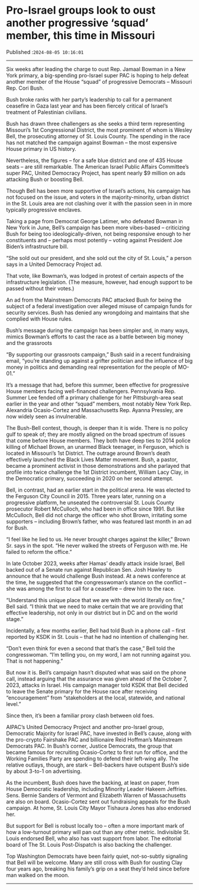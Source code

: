# Pro-Israel groups look to oust another progressive ‘squad’ member, this time in Missouri

Published :`2024-08-05 10:16:01`

---

Six weeks after leading the charge to oust Rep. Jamaal Bowman in a New York primary, a big-spending pro-Israel super PAC is hoping to help defeat another member of the House “squad” of progressive Democrats – Missouri Rep. Cori Bush.

Bush broke ranks with her party’s leadership to call for a permanent ceasefire in Gaza last year and has been fiercely critical of Israel’s treatment of Palestinian civilians.

Bush has drawn three challengers as she seeks a third term representing Missouri’s 1st Congressional District, the most prominent of whom is Wesley Bell, the prosecuting attorney of St. Louis County. The spending in the race has not matched the campaign against Bowman – the most expensive House primary in US history.

Nevertheless, the figures – for a safe blue district and one of 435 House seats – are still remarkable. The American Israel Public Affairs Committee’s super PAC, United Democracy Project, has spent nearly $9 million on ads attacking Bush or boosting Bell.

Though Bell has been more supportive of Israel’s actions, his campaign has not focused on the issue, and voters in the majority-minority, urban district in the St. Louis area are not clashing over it with the passion seen in in more typically progressive enclaves.

Taking a page from Democrat George Latimer, who defeated Bowman in New York in June, Bell’s campaign has been more vibes-based – criticizing Bush for being too ideologically-driven, not being responsive enough to her constituents and – perhaps most potently – voting against President Joe Biden’s infrastructure bill.

“She sold out our president, and she sold out the city of St. Louis,” a person says in a United Democracy Project ad.

That vote, like Bowman’s, was lodged in protest of certain aspects of the infrastructure legislation. (The measure, however, had enough support to be passed without their votes.)

An ad from the Mainstream Democrats PAC attacked Bush for being the subject of a federal investigation over alleged misuse of campaign funds for security services. Bush has denied any wrongdoing and maintains that she complied with House rules.

Bush’s message during the campaign has been simpler and, in many ways, mimics Bowman’s efforts to cast the race as a battle between big money and the grassroots

“By supporting our grassroots campaign,” Bush said in a recent fundraising email, “you’re standing up against a grifter politician and the influence of big money in politics and demanding real representation for the people of MO-01.”

It’s a message that had, before this summer, been effective for progressive House members facing well-financed challengers. Pennsylvania Rep. Summer Lee fended off a primary challenge for her Pittsburgh-area seat earlier in the year and other “squad” members, most notably New York Rep. Alexandria Ocasio-Cortez and Massachusetts Rep. Ayanna Pressley, are now widely seen as invulnerable.

The Bush-Bell contest, though, is deeper than it is wide. There is no policy gulf to speak of; they are mostly aligned on the broad spectrum of issues that come before House members. They both have deep ties to 2014 police killing of Michael Brown, an unarmed Black teenager, in Ferguson, which is located in Missouri’s 1st District. The outrage around Brown’s death effectively launched the Black Lives Matter movement. Bush, a pastor, became a prominent activist in those demonstrations and she parlayed that profile into twice challenge the 1st District incumbent, William Lacy Clay, in the Democratic primary, succeeding in 2020 on her second attempt.

Bell, in contrast, had an earlier start in the political arena. He was elected to the Ferguson City Council in 2015. Three years later, running on a progressive platform, he unseated the controversial St. Louis County prosecutor Robert McCulloch, who had been in office since 1991. But like McCulloch, Bell did not charge the officer who shot Brown, irritating some supporters – including Brown’s father, who was featured last month in an ad for Bush.

“I feel like he lied to us. He never brought charges against the killer,” Brown Sr. says in the spot. “He never walked the streets of Ferguson with me. He failed to reform the office.”

In late October 2023, weeks after Hamas’ deadly attack inside Israel, Bell backed out of a Senate run against Republican Sen. Josh Hawley to announce that he would challenge Bush instead. At a news conference at the time, he suggested that the congresswoman’s stance on the conflict – she was among the first to call for a ceasefire – drew him to the race.

“Understand this unique place that we are with the world literally on fire,” Bell said. “I think that we need to make certain that we are providing that effective leadership, not only in our district but in DC and on the world stage.”

Incidentally, a few months earlier, Bell had told Bush in a phone call – first reported by KSDK in St. Louis – that he had no intention of challenging her.

“Don’t even think for even a second that that’s the case,” Bell told the congresswoman. “I’m telling you, on my word, I am not running against you. That is not happening.”

But now it is. Bell’s campaign hasn’t disputed what was said on the phone call, instead arguing that the assurance was given ahead of the October 7, 2023, attacks in Israel. His campaign manager told KSDK that Bell decided to leave the Senate primary for the House race after receiving “encouragement” from “stakeholders at the local, statewide, and national level.”

Since then, it’s been a familiar proxy clash between old foes.

AIPAC’s United Democracy Project and another pro-Israel group, Democratic Majority for Israel PAC, have invested in Bell’s cause, along with the pro-crypto Fairshake PAC and billionaire Reid Hoffman’s Mainstream Democrats PAC. In Bush’s corner, Justice Democrats, the group that became famous for recruiting Ocasio-Cortez to first run for office, and the Working Families Party are spending to defend their left-wing ally. The relative outlays, though, are stark – Bell-backers have outspent Bush’s side by about 3-to-1 on advertising.

As the incumbent, Bush does have the backing, at least on paper, from House Democratic leadership, including Minority Leader Hakeem Jeffries. Sens. Bernie Sanders of Vermont and Elizabeth Warren of Massachusetts are also on board. Ocasio-Cortez sent out fundraising appeals for the Bush campaign. At home, St. Louis City Mayor Tishaura Jones has also endorsed her.

But support for Bell is robust locally too – often a more important mark of how a low-turnout primary will pan out than any other metric. Indivisible St. Louis endorsed Bell, who also has vast support from labor. The editorial board of The St. Louis Post-Dispatch is also backing the challenger.

Top Washington Democrats have been fairly quiet, not-so-subtly signaling that Bell will be welcome. Many are still cross with Bush for ousting Clay four years ago, breaking his family’s grip on a seat they’d held since before man walked on the moon.

---

